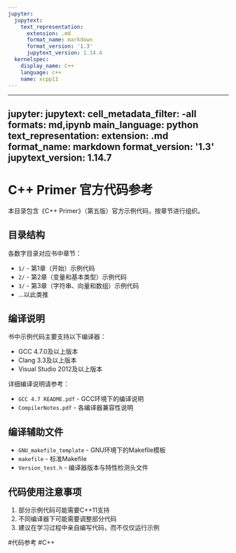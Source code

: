 ```yaml
---
jupyter:
  jupytext:
    text_representation:
      extension: .md
      format_name: markdown
      format_version: '1.3'
      jupytext_version: 1.14.4
  kernelspec:
    display_name: C++
    language: c++
    name: xcpp11
---
```


---
jupyter:
  jupytext:
    cell_metadata_filter: -all
    formats: md,ipynb
    main_language: python
    text_representation:
      extension: .md
      format_name: markdown
      format_version: '1.3'
      jupytext_version: 1.14.7
---

# C++ Primer 官方代码参考

本目录包含《C++ Primer》（第五版）官方示例代码，按章节进行组织。

## 目录结构

各数字目录对应书中章节：
- `1/` - 第1章（开始）示例代码
- `2/` - 第2章（变量和基本类型）示例代码
- `3/` - 第3章（字符串、向量和数组）示例代码
- ...以此类推

## 编译说明

书中示例代码主要支持以下编译器：
- GCC 4.7.0及以上版本
- Clang 3.3及以上版本
- Visual Studio 2012及以上版本

详细编译说明请参考：
- `GCC 4.7 README.pdf` - GCC环境下的编译说明
- `CompilerNotes.pdf` - 各编译器兼容性说明

## 编译辅助文件

- `GNU_makefile_template` - GNU环境下的Makefile模板
- `makefile` - 标准Makefile
- `Version_test.h` - 编译器版本与特性检测头文件

## 代码使用注意事项

1. 部分示例代码可能需要C++11支持
2. 不同编译器下可能需要调整部分代码
3. 建议在学习过程中亲自编写代码，而不仅仅运行示例

#代码参考 #C++ 
